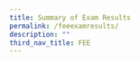 ```yaml
---
title: Summary of Exam Results
permalink: /feeexamresults/
description: ""
third_nav_title: FEE
---
```

